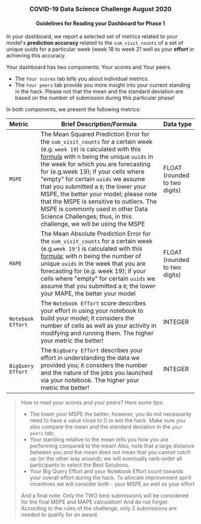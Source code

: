 <h3 align=center> COVID-19 Data Science Challenge August 2020</h3>
<h4 align=center> Guidelines for Reading your Dashboard for Phase 1</h4>



In your dashboard, we report a selected set of metrics related to your model's **prediction accuracy** related to the `sum_visit_counts` of a set of unique uuids for a particular week (week 18 to week 21 well as your **effort** in achieving this accuracy.

Your dashboard has two components: Your scores and Your peers.

- The `Your scores` tab tells you about individual metrics.
- The `Your peers` tab provide you more insight into your current standing in the hack. Please not that the mean and the standard deviation are based on the number of submission during this particular phase! 

In both components, we present the following metrics: 

| Metric            | Brief Description/Formula                                    | Data type                     |
| :---------------- | ------------------------------------------------------------ | ----------------------------- |
| `MSPE`            | The Mean Squared Prediction Error for the `sum_visit_counts` for a certain week (e.g. `week 19`) is calculated with this [formula](https://raw.githubusercontent.com/ironhacks/COVID19-info-material/master/MSPE.png) with n being the unique `uuids`  in the week for which you are forecasting for (e.g.week 19); if your cells where "empty" for certain `uuids` we assume that you submitted a `0`; the lower your MSPE, the better your model; please note that the MSPE is sensitive to outliers. The MSPE is commonly used in other Data Science Challenges; thus, in this challenge, we will be using the MSPE | FLOAT (rounded to two digits) |
| `MAPE`            | The Mean Absolute Prediction Error for the `sum_visit_counts` for a certain week (e.g.`week 19'`) is calculated with this [formula](https://raw.githubusercontent.com/ironhacks/COVID19-info-material/master/MAPE.png); with n being the number of unique `uuids`  in the week that you are forecasting for (e.g. week 19); if your cells where "empty" for certain `uuids` we assume that you submitted a `0`; the lower your MAPE, the better your model | FLOAT (rounded to two digits) |
| `Notebook Effort` | The `Notebook Effort` score describes your effort in using your notebook to build your model; it considers the number of cells as well as your activity in modifying and running them. The higher your metric the better! | INTEGER                       |
| `BigQuery Effort` | The `BigQuery Effort` describes your effort in understanding the data we provided you; it considers the number and the nature of the jobs you launched via your notebook. The higher your metric the better! | INTEGER                       |

> How to read your scores and your peers? Here some tips:
>
> - The lower your MSPE the better; however, you do not necessarily need to have a value close to 0 to win the hack. Make sure you also compare the mean and the standard deviation in the `your peers` tab; 
> - Your standing relative to the mean tells you how you are performing compared to the mean! Also, note that a large distance between you and the mean does not mean that you cannot catch up (or the other way around); we will eventually rank-order all participants to select the Best Solutions. 
> - Your Big Query Effort and your Notebook Effort count towards your overall effort during the hack. To allocate improvement spirit incentives we will consider both - your MSPE as well as your effort
>
> And a final note: Only the TWO best submissions will be considered for the final MSPE and MAPE calculation! And do not forget: According to the rules of the challenge, only 2 submissions are needed to qualify for an award. 



